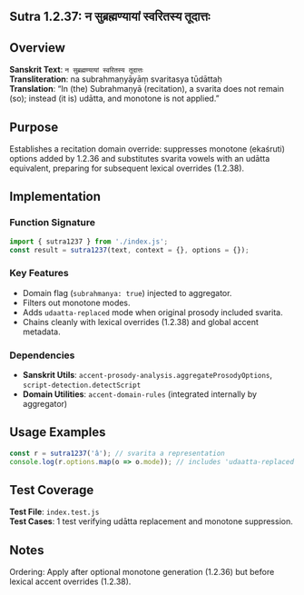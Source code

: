 ## Sutra 1.2.37: न सुब्रह्मण्यायां स्वरितस्य तूदात्तः

## Overview
**Sanskrit Text**: `न सुब्रह्मण्यायां स्वरितस्य तूदात्तः`  
**Transliteration**: na subrahmaṇyāyāṃ svaritasya tūdāttaḥ  
**Translation**: “In (the) Subrahmaṇyā (recitation), a svarita does not remain (so); instead (it is) udātta, and monotone is not applied.”

## Purpose
Establishes a recitation domain override: suppresses monotone (ekaśruti) options added by 1.2.36 and substitutes svarita vowels with an udātta equivalent, preparing for subsequent lexical overrides (1.2.38).

## Implementation

### Function Signature
```javascript
import { sutra1237 } from './index.js';
const result = sutra1237(text, context = {}, options = {});
```

### Key Features
- Domain flag (`subrahmanya: true`) injected to aggregator.
- Filters out monotone modes.
- Adds `udaatta-replaced` mode when original prosody included svarita.
- Chains cleanly with lexical overrides (1.2.38) and global accent metadata.

### Dependencies
- **Sanskrit Utils**: `accent-prosody-analysis.aggregateProsodyOptions`, `script-detection.detectScript`
- **Domain Utilities**: `accent-domain-rules` (integrated internally by aggregator)

## Usage Examples
```javascript
const r = sutra1237('â'); // svarita a representation
console.log(r.options.map(o => o.mode)); // includes 'udaatta-replaced', excludes monotone
```

## Test Coverage
**Test File**: `index.test.js`  
**Test Cases**: 1 test verifying udātta replacement and monotone suppression.

## Notes
Ordering: Apply after optional monotone generation (1.2.36) but before lexical accent overrides (1.2.38).
